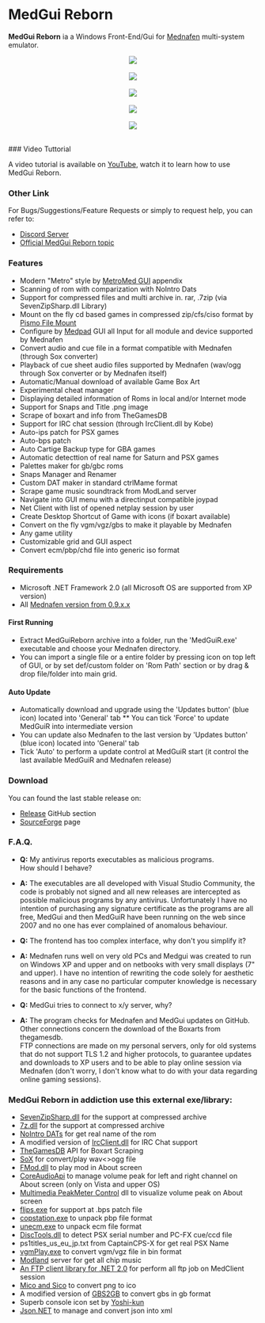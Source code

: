 # MedGui Reborn

**MedGui Reborn** ia a Windows Front-End/Gui for [Mednafen](https://mednafen.github.io/) multi-system emulator.
<p align="center">
<a href="https://sourceforge.net/p/medguireborn/screenshot/MedGui%20Reborn%20main-441a0d94.jpg"><img src="https://sourceforge.net/p/medguireborn/screenshot/MedGui%20Reborn%20main-441a0d94.jpg" heigth="200" /></a><br><br>
<a href="https://sourceforge.net/p/medguireborn/screenshot/2-49391418.jpg"><img src="https://sourceforge.net/p/medguireborn/screenshot/2-49391418.jpg" heigth="200" /></a><br><br>
<a href="https://sourceforge.net/p/medguireborn/screenshot/pic2-57a72b1a.jpg"><img src="https://sourceforge.net/p/medguireborn/screenshot/pic2-57a72b1a.jpg" heigth="200" /></a><br><br>
<a href="https://sourceforge.net/p/medguireborn/screenshot/Metromed1-6c90e82a.jpg"><img src="https://sourceforge.net/p/medguireborn/screenshot/Metromed1-6c90e82a.jpg" heigth="200" /></a><br><br>
<a href="https://sourceforge.net/p/medguireborn/screenshot/MedPad-a82e1154.jpg"><img src="https://sourceforge.net/p/medguireborn/screenshot/MedPad-a82e1154.jpg" heigth="200" /></a><br><br>
</p>
### Video Tuttorial

A video tutorial is available on [YouTube](https://www.youtube.com/playlist?list=PL6SV3kdlUgnECXxQzrIbCrbzo01sA1K60), watch it to learn how to use MedGui Reborn.

### Other Link
For Bugs/Suggestions/Feature Requests or simply to request help, you can refer to: 
* [Discord Server](https://discord.gg/hDpSjMb)
* [Official MedGui Reborn topic](https://forum.fobby.net/index.php?t=msg&th=924&start=0&)

### Features
* Modern "Metro" style by [MetroMed GUI](https://github.com/Speedvicio/MetroMed) appendix
* Scanning of rom with comparization with NoIntro Dats
* Support for compressed files and multi archive in. rar, .7zip (via SevenZipSharp.dll Library)
* Mount on the fly cd based games in compressed zip/cfs/ciso format by [Pismo File Mount](https://pismotec.com/download/archive/pfmap-192-win.exe)
* Configure by [Medpad](https://github.com/Speedvicio/MedPad) GUI all Input for all module and device supported by Mednafen
* Convert audio and cue file in a format compatible with Mednafen (through Sox converter)
* Playback of cue sheet audio files supported by Mednafen (wav/ogg through Sox converter or by Mednafen itself)
* Automatic/Manual download of available Game Box Art
* Experimental cheat manager
* Displaying detailed information of Roms in local and/or Internet mode
* Support for Snaps and Title .png image
* Scrape of boxart and info from TheGamesDB
* Support for IRC chat session (through IrcClient.dll by Kobe)
* Auto-ips patch for PSX games
* Auto-bps patch
* Auto Cartige Backup type for GBA games
* Automatic detecttion of real name for Saturn and PSX games
* Palettes maker for gb/gbc roms
* Snaps Manager and Renamer
* Custom DAT maker in standard ctrlMame format
* Scrape game music soundtrack from ModLand server
* Navigate into GUI menu with a directinput compatible joypad
* Net Client with list of opened netplay session by user 
* Create Desktop Shortcut of Game with icons (if boxart available)
* Convert on the fly vgm/vgz/gbs to make it playable by Mednafen
* Any game utility
* Customizable grid and GUI aspect
* Convert ecm/pbp/chd file into generic iso format

### Requirements
* Microsoft .NET Framework 2.0 (all Microsoft OS are supported from XP version)
* All [Mednafen version from 0.9.x.x](https://mednafen.github.io/releases/)

#### First Running
* Extract MedGuiReborn archive into a folder, run the 'MedGuiR.exe' executable and choose your Mednafen directory.
* You can import a single file or a entire folder by pressing icon on top left of GUI, or by set def/custom folder on 'Rom Path' section or by drag & drop file/folder into main grid.

#### Auto Update
* Automatically download and upgrade using the 'Updates button' (blue icon) located into 'General' tab
** You can tick 'Force' to update MedGuiR into intermediate version
* You can update also Mednafen to the last version by 'Updates button' (blue icon) located into 'General' tab
* Tick 'Auto' to perform a update control at MedGuiR start (it control the last available MedGuiR and Mednafen release)

### Download
You can found the last stable release on:
* [Release](https://github.com/Speedvicio/MedGuiReborn/releases) GitHub section
* [SourceForge](https://sourceforge.net/projects/medguireborn/files/Exe/) page

### F.A.Q.
* **Q:**  My antivirus reports executables as malicious programs.<br>
      How should I behave?
- **A:**  The executables are all developed with Visual Studio Community, the code is probably not signed and all new releases are intercepted as possible malicious programs by any antivirus.
      Unfortunately I have no intention of purchasing any signature certificate as the programs are all free, MedGui and then MedGuiR have been running on the web since 2007 and no one has ever complained of anomalous behaviour.<br>
* **Q:**  The frontend has too complex interface, why don't you simplify it?<br>
- **A:**  Mednafen runs well on very old PCs and Medgui was created to run on Windows XP and upper and on netbooks with very small displays (7" and upper).
      I have no intention of rewriting the code solely for aesthetic reasons and in any case no particular computer knowledge is necessary for the basic functions of the frontend.<br>
* **Q:**  MedGui tries to connect to x/y server, why?
- **A:**  The program checks for Mednafen and MedGui updates on GitHub. Other connections concern the download of the Boxarts from thegamesdb.<br>
      FTP connections are made on my personal servers, only for old systems that do not support TLS 1.2 and higher protocols, to guarantee updates and downloads to XP users and to be able to play online session via Mednafen (don't worry, I don't know what to do with         your data regarding online gaming sessions).

### MedGui Reborn in addiction use this external exe/library:
* [SevenZipSharp.dll](https://github.com/phillipp/SevenZipSharp) for the support at compressed archive
* [7z.dll](http://www.7-zip.org/download.html) for the support at compressed archive
* [NoIntro DATs](http://datomatic.no-intro.org/?page=download) for get real name of the rom
* A modified version of [IrcClient.dll](https://github.com/cshivers/IrcClient-csharp) for IRC Chat support
* [TheGamesDB](http://thegamesdb.net/) API for Boxart Scraping
* [SoX](http://sox.sourceforge.net/) for convert/play wav<>ogg file
* [FMod.dll](https://www.fmod.com/) to play mod in About screen
* [CoreAudioApi](https://msdn.microsoft.com/en-us/library/windows/desktop/dd370802(v=vs.85).aspx) to manage volume peak for left and right channel on About screen (only on Vista and upper OS)
* [Multimedia PeakMeter Control](https://www.codeproject.com/Articles/26357/Multimedia-PeakMeter-Control) dll to visualize volume peak on About screen
* [flips.exe](https://www.smwcentral.net/?p=section&a=details&id=11474) for support at .bps patch file
* [copstation.exe](https://github.com/PSP-Tools/copstation) to unpack pbp file format
* [unecm.exe](https://web.archive.org/web/20130504220128/http://www.neillcorlett.com/cmdpack) to unpack ecm file format
* [DiscTools.dll](https://github.com/Asnivor/DiscTools) to detect PSX serial number and PC-FX cue/ccd file
* ps1titles_us_eu_jp.txt from CaptainCPS-X for get real PSX Name
* [vgmPlay.exe](https://github.com/TheDeadFish/vgmPlay-vgmConv) to convert vgm/vgz file in bin format
* [Modland](http://ftp.modland.com/) server for get all chip music
* [An FTP client library for .NET 2.0](https://github.com/conficient/ftpclient) for perform all ftp job on MedClient session
* [Mico and Sico](https://sourceforge.net/projects/micosico/?source=directory) to convert png to ico
* A modified version of [GBS2GB](http://www.angelfire.com/nc/ugetab/) to convert gbs in gb format
* Superb console icon set by [Yoshi-kun](http://yspixel.jpn.org/icon/index.html)
* [Json.NET](https://www.newtonsoft.com/json) to manage and convert json into xml
